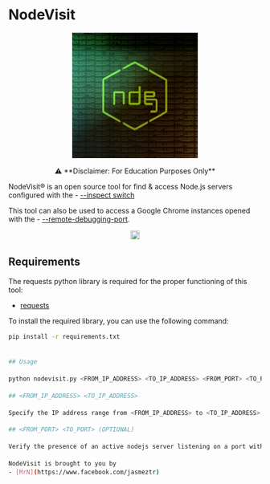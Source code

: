 # NodeVisit

<p align="center">
  <img width="250" height="250" src="https://raw.githubusercontent.com/mrmedx/nodevisit/main/logo.jpg" alt='NodeVisit'>
</p>

<p align="center">
  ⚠️ **Disclaimer: For Education Purposes Only**
  
  NodeVisit® is an open source tool for find & access Node.js servers configured with the - [--inspect switch](https://nodejs.org/en/guides/debugging-getting-started)
  
  This tool can also be used to access a Google Chrome instances opened with the - [--remote-debugging-port](https://blog.chromium.org/2011/05/remote-debugging-with-chrome-developer.html).
</p>

<p align="center">
  <a href="https://www.facebook.com/jasmeztr"><img src="https://www.facebook.com/favicon.ico" width="18" height="18"></a>
</p>

## Requirements

The requests python library is required for the proper functioning of this tool:

- [requests](https://pypi.org/project/requests/)

To install the required library, you can use the following command:

```bash
pip install -r requirements.txt


## Usage

python nodevisit.py <FROM_IP_ADDRESS> <TO_IP_ADDRESS> <FROM_PORT> <TO_PORT>

## <FROM_IP_ADDRESS> <TO_IP_ADDRESS> 

Specify the IP address range from <FROM_IP_ADDRESS> to <TO_IP_ADDRESS> for scanning and identifying active nodejs servers.

## <FROM_PORT> <TO_PORT> (OPTIONAL)

Verify the presence of an active nodejs server listening on a port within the designated range defined by <FROM_PORT> to <TO_PORT>.

NodeVisit is brought to you by
- [MrN](https://www.facebook.com/jasmeztr)
